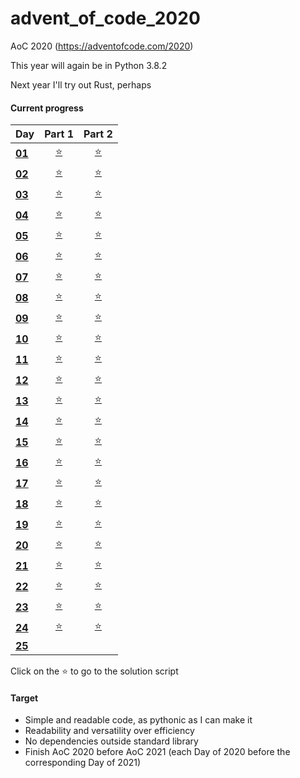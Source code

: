 # advent_of_code_2020
AoC 2020 (https://adventofcode.com/2020)

This year will again be in Python 3.8.2

Next year I'll try out Rust, perhaps

#### Current progress

| Day                                            | Part 1            | Part 2            |
| ---------------------------------------------- | :---------------: | :---------------: |
| **[01](https://adventofcode.com/2020/day/1)**  | [⭐](day01_1.py) | [⭐](day01_2.py) |
| **[02](https://adventofcode.com/2020/day/2)**  | [⭐](day02_1.py) | [⭐](day02_2.py) |
| **[03](https://adventofcode.com/2020/day/3)**  | [⭐](day03_1.py) | [⭐](day03_2.py) |
| **[04](https://adventofcode.com/2020/day/4)**  | [⭐](day04_1.py) | [⭐](day04_2.py) |
| **[05](https://adventofcode.com/2020/day/5)**  | [⭐](day05_1.py) | [⭐](day05_2.py) |
| **[06](https://adventofcode.com/2020/day/6)**  | [⭐](day06_1.py) | [⭐](day06_2.py) |
| **[07](https://adventofcode.com/2020/day/7)**  | [⭐](day07_1.py) | [⭐](day07_2.py) |
| **[08](https://adventofcode.com/2020/day/8)**  | [⭐](day08_1.py) | [⭐](day08_2.py) |
| **[09](https://adventofcode.com/2020/day/9)**  | [⭐](day09_1.py) | [⭐](day09_2.py) |
| **[10](https://adventofcode.com/2020/day/10)** | [⭐](day10_1.py) | [⭐](day10_2.py) |
| **[11](https://adventofcode.com/2020/day/11)** | [⭐](day11_1.py) | [⭐](day11_2.py) |
| **[12](https://adventofcode.com/2020/day/12)** | [⭐](day12_1.py) | [⭐](day12_2.py) |
| **[13](https://adventofcode.com/2020/day/13)** | [⭐](day13_1.py) | [⭐](day13_2.py) |
| **[14](https://adventofcode.com/2020/day/14)** | [⭐](day14_1.py) | [⭐](day14_2.py) |
| **[15](https://adventofcode.com/2020/day/15)** | [⭐](day15_1.py) | [⭐](day15_2.py) |
| **[16](https://adventofcode.com/2020/day/16)** | [⭐](day16_1.py) | [⭐](day16_2.py) |
| **[17](https://adventofcode.com/2020/day/17)** | [⭐](day17_1.py) | [⭐](day17_2.py) |
| **[18](https://adventofcode.com/2020/day/18)** | [⭐](day18_1.py) | [⭐](day18_2.py) |
| **[19](https://adventofcode.com/2020/day/19)** | [⭐](day19_1.py) | [⭐](day19_2.py) |
| **[20](https://adventofcode.com/2020/day/20)** | [⭐](day20_1.py) | [⭐](day20_2.py) |
| **[21](https://adventofcode.com/2020/day/21)** | [⭐](day21_1.py) | [⭐](day21_2.py) |
| **[22](https://adventofcode.com/2020/day/22)** | [⭐](day22_1.py) | [⭐](day22_2.py) |
| **[23](https://adventofcode.com/2020/day/23)** | [⭐](day23_1.py) | [⭐](day23_2.py) |
| **[24](https://adventofcode.com/2020/day/24)** | [⭐](day24_1.py) | [⭐](day24_2.py) |
| **[25](https://adventofcode.com/2020/day/25)** |||

Click on the ⭐ to go to the solution script  

#### Target
* Simple and readable code, as pythonic as I can make it
* Readability and versatility over efficiency
* No dependencies outside standard library
* Finish AoC 2020 before AoC 2021 (each Day of 2020 before the corresponding Day of 2021)